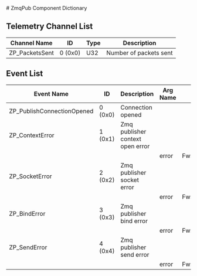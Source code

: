 <title>ZmqPub Component Dictionary</title>
# ZmqPub Component Dictionary


## Telemetry Channel List

|Channel Name|ID|Type|Description|
|---|---|---|---|
|ZP_PacketsSent|0 (0x0)|U32|Number of packets sent|

## Event List

|Event Name|ID|Description|Arg Name|Arg Type|Arg Size|Description
|---|---|---|---|---|---|---|
|ZP_PublishConnectionOpened|0 (0x0)|Connection opened| | | | |
|ZP_ContextError|1 (0x1)|Zmq publisher context open error| | | | |
| | | |error|Fw::LogStringArg&|80||    
|ZP_SocketError|2 (0x2)|Zmq publisher socket error| | | | |
| | | |error|Fw::LogStringArg&|80||    
|ZP_BindError|3 (0x3)|Zmq publisher bind error| | | | |
| | | |error|Fw::LogStringArg&|80||    
|ZP_SendError|4 (0x4)|Zmq publisher send error| | | | |
| | | |error|Fw::LogStringArg&|80||    
